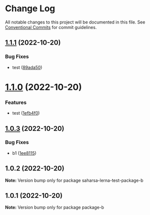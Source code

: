 # Change Log

All notable changes to this project will be documented in this file.
See [Conventional Commits](https://conventionalcommits.org) for commit guidelines.

## [1.1.1](https://github.com/saharsa/lerna-test/compare/saharsa-lerna-test-package-b@1.1.0...saharsa-lerna-test-package-b@1.1.1) (2022-10-20)


### Bug Fixes

* test ([89ada50](https://github.com/saharsa/lerna-test/commit/89ada5035175f63905c296173044e5bdb9d0dc63))





# [1.1.0](https://github.com/saharsa/lerna-test/compare/saharsa-lerna-test-package-b@1.0.3...saharsa-lerna-test-package-b@1.1.0) (2022-10-20)


### Features

* test ([1efb4f0](https://github.com/saharsa/lerna-test/commit/1efb4f0333e88cf4627d57dab2b30a6fafd8fef9))





## [1.0.3](https://github.com/saharsa/lerna-test/compare/saharsa-lerna-test-package-b@1.0.2...saharsa-lerna-test-package-b@1.0.3) (2022-10-20)


### Bug Fixes

* b1 ([1ee8115](https://github.com/saharsa/lerna-test/commit/1ee811540ecc1b8b80a365aa5f0028e132a5efc0))





## 1.0.2 (2022-10-20)

**Note:** Version bump only for package saharsa-lerna-test-package-b





## 1.0.1 (2022-10-20)

**Note:** Version bump only for package package-b
